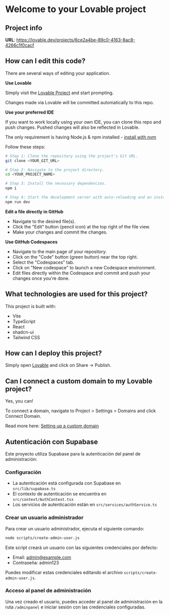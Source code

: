 # Welcome to your Lovable project

## Project info

**URL**: https://lovable.dev/projects/6ce2a4be-89c0-4163-8ac8-4266c1f0cacf

## How can I edit this code?

There are several ways of editing your application.

**Use Lovable**

Simply visit the [Lovable Project](https://lovable.dev/projects/6ce2a4be-89c0-4163-8ac8-4266c1f0cacf) and start prompting.

Changes made via Lovable will be committed automatically to this repo.

**Use your preferred IDE**

If you want to work locally using your own IDE, you can clone this repo and push changes. Pushed changes will also be reflected in Lovable.

The only requirement is having Node.js & npm installed - [install with nvm](https://github.com/nvm-sh/nvm#installing-and-updating)

Follow these steps:

```sh
# Step 1: Clone the repository using the project's Git URL.
git clone <YOUR_GIT_URL>

# Step 2: Navigate to the project directory.
cd <YOUR_PROJECT_NAME>

# Step 3: Install the necessary dependencies.
npm i

# Step 4: Start the development server with auto-reloading and an instant preview.
npm run dev
```

**Edit a file directly in GitHub**

- Navigate to the desired file(s).
- Click the "Edit" button (pencil icon) at the top right of the file view.
- Make your changes and commit the changes.

**Use GitHub Codespaces**

- Navigate to the main page of your repository.
- Click on the "Code" button (green button) near the top right.
- Select the "Codespaces" tab.
- Click on "New codespace" to launch a new Codespace environment.
- Edit files directly within the Codespace and commit and push your changes once you're done.

## What technologies are used for this project?

This project is built with:

- Vite
- TypeScript
- React
- shadcn-ui
- Tailwind CSS

## How can I deploy this project?

Simply open [Lovable](https://lovable.dev/projects/6ce2a4be-89c0-4163-8ac8-4266c1f0cacf) and click on Share -> Publish.

## Can I connect a custom domain to my Lovable project?

Yes, you can!

To connect a domain, navigate to Project > Settings > Domains and click Connect Domain.

Read more here: [Setting up a custom domain](https://docs.lovable.dev/tips-tricks/custom-domain#step-by-step-guide)

## Autenticación con Supabase

Este proyecto utiliza Supabase para la autenticación del panel de administración:

### Configuración

- La autenticación está configurada con Supabase en `src/lib/supabase.ts`
- El contexto de autenticación se encuentra en `src/context/AuthContext.tsx`
- Los servicios de autenticación están en `src/services/authService.ts`

### Crear un usuario administrador

Para crear un usuario administrador, ejecuta el siguiente comando:

```sh
node scripts/create-admin-user.js
```

Este script creará un usuario con las siguientes credenciales por defecto:
- Email: admin@example.com
- Contraseña: admin123

Puedes modificar estas credenciales editando el archivo `scripts/create-admin-user.js`.

### Acceso al panel de administración

Una vez creado el usuario, puedes acceder al panel de administración en la ruta `/adminpanel` e iniciar sesión con las credenciales configuradas.
